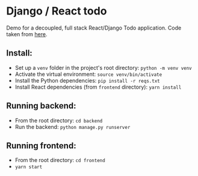 # Django / React todo

Demo for a decoupled, full stack React/Django Todo application. Code taken from [here](https://www.digitalocean.com/community/tutorials/build-a-to-do-application-using-django-and-react).

## Install:
- Set up a `venv` folder in the project's root directory: `python -m venv venv`
- Activate the virtual environment: `source venv/bin/activate`
- Install the Python dependencies: `pip install -r reqs.txt`
- Install React dependencies (from `frontend` directory): `yarn install`
## Running backend:
- From the root directory: `cd backend`
- Run the backend: `python manage.py runserver`

## Running frontend:
- From the root directory: `cd frontend`
- `yarn start`